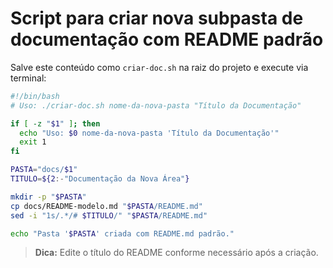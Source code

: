 # Script para criar nova subpasta de documentação com README padrão

Salve este conteúdo como `criar-doc.sh` na raiz do projeto e execute via terminal:

```bash
#!/bin/bash
# Uso: ./criar-doc.sh nome-da-nova-pasta "Título da Documentação"

if [ -z "$1" ]; then
  echo "Uso: $0 nome-da-nova-pasta 'Título da Documentação'"
  exit 1
fi

PASTA="docs/$1"
TITULO=${2:-"Documentação da Nova Área"}

mkdir -p "$PASTA"
cp docs/README-modelo.md "$PASTA/README.md"
sed -i "1s/.*/# $TITULO/" "$PASTA/README.md"

echo "Pasta '$PASTA' criada com README.md padrão."
```

> **Dica:** Edite o título do README conforme necessário após a criação. 